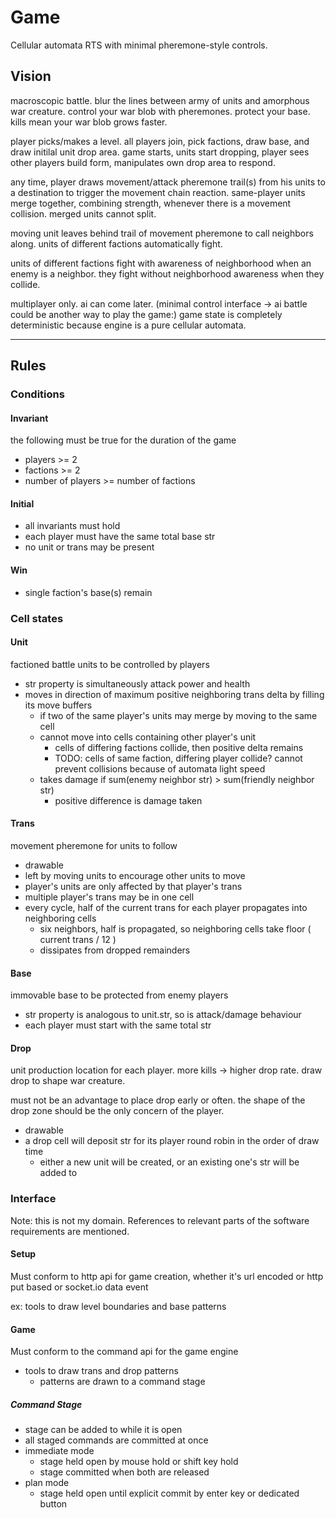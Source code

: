 # Game

Cellular automata RTS with minimal pheremone-style controls.

## Vision

macroscopic battle.  blur the lines between army of units and amorphous war
creature.  control your war blob with pheremones.  protect your base.  kills
mean your war blob grows faster.

player picks/makes a level.  all players join, pick factions, draw base, and
draw initilal unit drop area.  game starts, units start dropping, player
sees other players build form, manipulates own drop area to respond.

any time, player draws movement/attack pheremone trail(s) from his units to a
destination to trigger the movement chain reaction.  same-player units merge
together, combining strength, whenever there is a movement collision.  merged
units cannot split.

moving unit leaves behind trail of movement pheremone to call neighbors along.
units of different factions automatically fight.

units of different factions fight with awareness of neighborhood when an enemy 
is a neighbor.  they fight without neighborhood awareness when they collide.

multiplayer only.  ai can come later.  (minimal control interface -> ai battle
could be another way to play the game:)  game state is completely deterministic
because engine is a pure cellular automata.

- - - -

## Rules

### Conditions

#### Invariant

the following must be true for the duration of the game

- players >= 2 
- factions >= 2
- number of players >= number of factions

#### Initial

- all invariants must hold
- each player must have the same total base str
- no unit or trans may be present

#### Win

- single faction's base(s) remain

### Cell states

#### Unit

factioned battle units to be controlled by players

- str property is simultaneously attack power and health
- moves in direction of maximum positive neighboring trans delta by filling
  its move buffers
    - if two of the same player's units may merge by moving to the same cell
    - cannot move into cells containing other player's unit
        - cells of differing factions collide, then positive delta remains
        - TODO: cells of same faction, differing player collide? cannot prevent collisions because of automata light speed
    - takes damage if sum(enemy neighbor str) > sum(friendly neighbor str)
        - positive difference is damage taken

#### Trans

movement pheremone for units to follow

- drawable
- left by moving units to encourage other units to move
- player's units are only affected by that player's trans
- multiple player's trans may be in one cell
- every cycle, half of the current trans for each player propagates into 
  neighboring cells
    - six neighbors, half is propagated, so neighboring cells take 
      floor ( current trans / 12 ) 
    - dissipates from dropped remainders

#### Base

immovable base to be protected from enemy players

- str property is analogous to unit.str, so is attack/damage behaviour
- each player must start with the same total str

#### Drop

unit production location for each player.  more kills -> higher drop rate. draw drop to shape war creature.

must not be an advantage to place drop early or often.  the shape of the drop zone should be the only concern of the player.

- drawable
- a drop cell will deposit str for its player round robin in the order of draw time
    - either a new unit will be created, or an existing one's str will be added to
    
### Interface

Note: this is not my domain.  References to relevant parts of the software requirements are mentioned.

#### Setup

Must conform to http api for game creation, whether it's url encoded or http put based or socket.io data event

ex: tools to draw level boundaries and base patterns

#### Game

Must conform to the command api for the game engine

- tools to draw trans and drop patterns
    - patterns are drawn to a command stage

##### Command Stage

- stage can be added to while it is open
- all staged commands are committed at once
- immediate mode
    - stage held open by mouse hold or shift key hold
    - stage committed when both are released
- plan mode
    - stage held open until explicit commit by enter key or dedicated button
